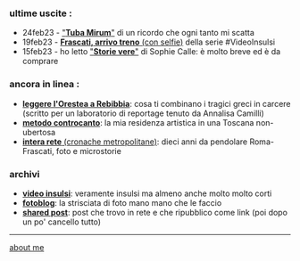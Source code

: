 
### ultime uscite :
- 24feb23 - ["**Tuba Mirum**"](ing-230224-0101.md) di un ricordo che ogni tanto mi scatta     
- 19feb23 - [**Frascati, arrivo treno** (con selfie)](https://youtube.com/playlist?list=PLGB9DoD4rkOvuwftOafkz62ESuNB3sWlh) della serie #VideoInsulsi
- 15feb23 - ho letto ["**Storie vere**"](loq-230215-0101.md) di Sophie Calle: è molto breve ed è da comprare   

### ancora in linea :
- [**leggere l'Orestea a Rebibbia**](https://docs.google.com/document/d/1gUJ1HJ9AseuFecQ_CTNzu6HjrihQdxtAUjQ7g-ZI2vE/edit?usp=share_link): cosa ti combinano i tragici greci in carcere (scritto per un laboratorio di reportage tenuto da Annalisa Camilli)
- [**metodo controcanto**](https://cacioman.github.io/MetodoControcanto.html): la mia residenza artistica in una Toscana non-ubertosa  
- [**intera rete** (cronache metropolitane)](https://cacioman.github.io/interarete.html): dieci anni da pendolare Roma-Frascati, foto e microstorie  

### archivi
- [**video insulsi**](https://www.youtube.com/@ClaudioGatti44): veramente insulsi ma almeno anche molto molto corti  
- [**fotoblog**](https://flickr.com/photos/cacioman/): la strisciata di foto mano mano che le faccio     
- [**shared post**](https://t.me/+WBWm4SRa4srL3jVQ): post che trovo in rete e che ripubblico come link (poi dopo un po' cancello tutto)    

---    
[about me](https://about.me/cacioman) 
